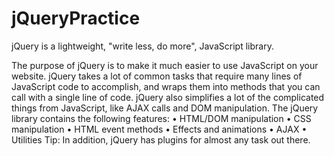 # jQueryPractice
jQuery is a lightweight, "write less, do more", JavaScript library.

The purpose of jQuery is to make it much easier to use JavaScript on your website.
jQuery takes a lot of common tasks that require many lines of JavaScript code to accomplish, and wraps them into methods that you can call with a single line of code.
jQuery also simplifies a lot of the complicated things from JavaScript, like AJAX calls and DOM manipulation.
The jQuery library contains the following features:
•	HTML/DOM manipulation
•	CSS manipulation
•	HTML event methods
•	Effects and animations
•	AJAX
•	Utilities
Tip: In addition, jQuery has plugins for almost any task out there.
